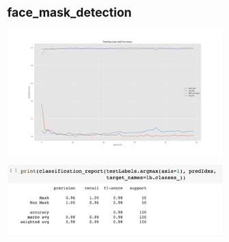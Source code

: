# face_mask_detection

![Training Lass And Accuracy](https://github.com/ramjan-raeen/face_mask_detection/blob/main/plot_01.png)

![classification metrics](https://github.com/ramjan-raeen/face_mask_detection/blob/main/Screenshot%202021-05-31%20at%2012.24.17%20AM.png)
